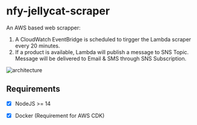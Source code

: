 # nfy-jellycat-scraper
An AWS based web scrapper:
1. A CloudWatch EventBridge is scheduled to tirgger the Lambda scraper every 20 minutes.
2. If a product is available, Lambda will publish a message to SNS Topic. Message will be delivered to Email & SMS through SNS Subscription.

![architecture](https://user-images.githubusercontent.com/46354696/205776695-d100cda6-4f7f-48e2-b7b0-57656d82904e.png)

## Requirements
- [x] NodeJS >= 14
- [x] Docker (Requirement for AWS CDK)

